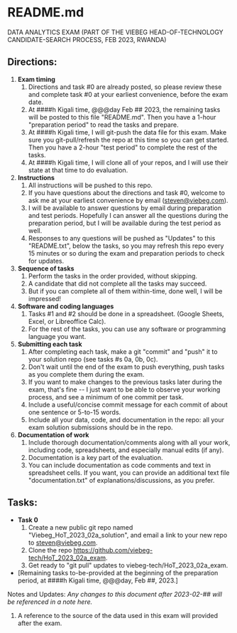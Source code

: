 # README.md
DATA ANALYTICS EXAM
(PART OF THE VIEBEG HEAD-OF-TECHNOLOGY CANDIDATE-SEARCH PROCESS, FEB 2023, RWANDA)

## Directions:
1. **Exam timing**
    1. Directions and task #0 are already posted, so please review these and complete task #0 at your earliest convenience, before the exam date. 
    2. At ####h Kigali time, @@@day Feb ## 2023, the remaining tasks will be posted to this file "README.md". Then you have a 1-hour "preparation period" to read the tasks and prepare. 
    3. At ####h Kigali time, I will git-push the data file for this exam. Make sure you git-pull/refresh the repo at this time so you can get started. Then you have a 2-hour "test period" to complete the rest of the tasks.
    4. At ####h Kigali time, I will clone all of your repos, and I will use their state at that time to do evaluation.
2. **Instructions**
    1. All instructions will be pushed to this repo.
    2. If you have questions about the directions and task #0, welcome to ask me at your earliest convenience by email (steven@viebeg.com).
    3. I will be available to answer questions by email during preparation and test periods.  Hopefully I can answer all the questions during the preparation period, but I will be available during the test period as well.
    4. Responses to any questions will be pushed as "Updates" to this "README.txt", below the tasks, so you may refresh this repo every 15 minutes or so during the exam and preparation periods to check for updates.
3. **Sequence of tasks**
    1. Perform the tasks in the order provided, without skipping.
    2. A candidate that did not complete all the tasks may succeed.
    3. But if you can complete all of them within-time, done well, I will be impressed!
4. **Software and coding languages**
    1. Tasks #1 and #2 should be done in a spreadsheet. (Google Sheets, Excel, or Libreoffice Calc). 
    2. For the rest of the tasks, you can use any software or programming language you want.
5. **Submitting each task**
    1. After completing each task, make a git "commit" and "push" it to your solution repo (see tasks #s 0a, 0b, 0c).
    2. Don't wait until the end of the exam to push everything, push tasks as you complete them during the exam.
    3. If you want to make changes to the previous tasks later during the exam, that's fine -- I just want to be able to observe your working process, and see a minimum of one commit per task.  
    4. Include a useful/concise commit message for each commit of about one sentence or 5-to-15 words.
    5. Include all your data, code, and documentation in the repo: all your exam solution submissions should be in the repo.
6. **Documentation of work**
    1. Include thorough documentation/comments along with all your work, including code, spreadsheets, and especially manual edits (if any).  
    2. Documentation is a key part of the evaluation.
    3. You can include documentation as code comments and text in spreadsheet cells. If you want, you can provide an additional text file "documentation.txt" of explanations/discussions, as you prefer.

## Tasks:
- **Task 0**
    1. Create a new public git repo named "Viebeg_HoT_2023_02a_solution", and email a link to your new repo to steven@viebeg.com.
    2. Clone the repo https://github.com/viebeg-tech/HoT_2023_02a_exam.
    3. Get ready to "git pull" updates to viebeg-tech/HoT_2023_02a_exam.
- [Remaining tasks to-be-provided at the beginning of the preparation period, at ####h Kigali time, @@@day, Feb ##, 2023.]

Notes and Updates:
*Any changes to this document after 2023-02-## will be referenced in a note here.*
1. A reference to the source of the data used in this exam will provided after the exam.
